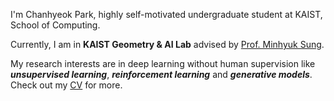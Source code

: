 I'm Chanhyeok Park, highly self-motivated undergraduate student at KAIST, School of Computing.  

Currently, I am in **KAIST Geometry & AI Lab** advised by [Prof. Minhyuk Sung](https://mhsung.github.io/).   

My research interests are in deep learning without human supervision like ***unsupervised learning***, ***reinforcement learning*** and ***generative models***. Check out my [CV](https://drive.google.com/file/d/11rhntVYnjebKeFemlDf-gTHyPM52jlzJ/view?usp=sharing) for more.

